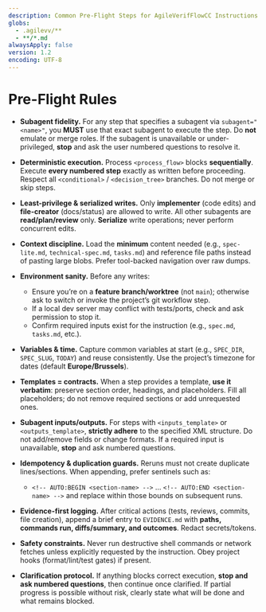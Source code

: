 ```yaml
---
description: Common Pre-Flight Steps for AgileVerifFlowCC Instructions
globs:
  - .agilevv/**
  - **/*.md
alwaysApply: false
version: 1.2
encoding: UTF-8
---
```


# Pre-Flight Rules

- **Subagent fidelity.** For any step that specifies a subagent via `subagent="<name>"`, you **MUST** use that exact subagent to execute the step. Do **not** emulate or merge roles. If the subagent is unavailable or under-privileged, **stop** and ask the user numbered questions to resolve it.

- **Deterministic execution.** Process `<process_flow>` blocks **sequentially**. Execute **every numbered step** exactly as written before proceeding. Respect all `<conditional>` / `<decision_tree>` branches. Do not merge or skip steps.

- **Least-privilege & serialized writes.** Only **implementer** (code edits) and **file-creator** (docs/status) are allowed to write. All other subagents are **read/plan/review** only. **Serialize** write operations; never perform concurrent edits.

- **Context discipline.** Load the **minimum** content needed (e.g., `spec-lite.md`, `technical-spec.md`, `tasks.md`) and reference file paths instead of pasting large blobs. Prefer tool-backed navigation over raw dumps.

- **Environment sanity.** Before any writes:
  - Ensure you’re on a **feature branch/worktree** (not `main`); otherwise ask to switch or invoke the project’s git workflow step.
  - If a local dev server may conflict with tests/ports, check and ask permission to stop it.
  - Confirm required inputs exist for the instruction (e.g., `spec.md`, `tasks.md`, etc.).

- **Variables & time.** Capture common variables at start (e.g., `SPEC_DIR`, `SPEC_SLUG`, `TODAY`) and reuse consistently. Use the project’s timezone for dates (default **Europe/Brussels**).

- **Templates = contracts.** When a step provides a template, **use it verbatim**: preserve section order, headings, and placeholders. Fill all placeholders; do not remove required sections or add unrequested ones.

- **Subagent inputs/outputs.** For steps with `<inputs_template>` or `<outputs_template>`, **strictly adhere** to the specified XML structure. Do not add/remove fields or change formats. If a required input is unavailable, **stop** and ask numbered questions.

- **Idempotency & duplication guards.** Reruns must not create duplicate lines/sections. When appending, prefer sentinels such as:
  - `<!-- AUTO:BEGIN <section-name> -->` … `<!-- AUTO:END <section-name> -->`
    and replace within those bounds on subsequent runs.

- **Evidence-first logging.** After critical actions (tests, reviews, commits, file creation), append a brief entry to `EVIDENCE.md` with **paths, commands run, diffs/summary, and outcomes**. Redact secrets/tokens.

- **Safety constraints.** Never run destructive shell commands or network fetches unless explicitly requested by the instruction. Obey project hooks (format/lint/test gates) if present.

- **Clarification protocol.** If anything blocks correct execution, **stop and ask numbered questions**, then continue once clarified. If partial progress is possible without risk, clearly state what will be done and what remains blocked.

<!-- PRE_FLIGHT_MARKER: AgileVerifFlowCC v1.2 -->
